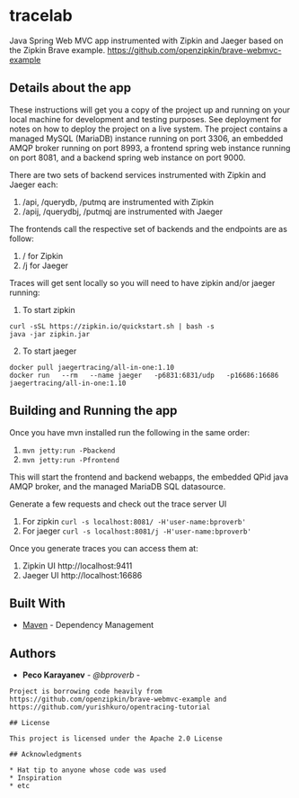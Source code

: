 # tracelab

Java Spring Web MVC app instrumented with Zipkin and Jaeger based on the Zipkin Brave example.
https://github.com/openzipkin/brave-webmvc-example


## Details about the app

These instructions will get you a copy of the project up and running on your local machine for development and testing purposes. See deployment for notes on how to deploy the project on a live system. The project contains a managed MySQL (MariaDB) instance running on port 3306, an embedded AMQP broker running on port 8993, a frontend spring web instance running on port 8081, and a backend spring web instance on port 9000.

There are two sets of backend services instrumented with Zipkin and Jaeger each:
1. /api, /querydb, /putmq are instrumented with Zipkin
2. /apij, /querydbj, /putmqj are instrumented with Jaeger

The frontends call the respective set of backends and the endpoints are as follow:
1. / for Zipkin
2. /j for Jaeger

Traces will get sent locally so you will need to have zipkin and/or jaeger running:
1. To start zipkin
```
curl -sSL https://zipkin.io/quickstart.sh | bash -s
java -jar zipkin.jar
```

2. To start jaeger
```
docker pull jaegertracing/all-in-one:1.10
docker run   --rm   --name jaeger   -p6831:6831/udp   -p16686:16686   jaegertracing/all-in-one:1.10
```

## Building and Running the app

Once you have mvn installed run the following in the same order:
1. `mvn jetty:run -Pbackend`
2. `mvn jetty:run -Pfrontend`

This will start the frontend and backend webapps, the embedded QPid java AMQP broker, and the managed MariaDB SQL datasource.

Generate a few requests and check out the trace server UI
1. For zipkin
`curl -s localhost:8081/ -H'user-name:bproverb'`
2. For jaeger
`curl -s localhost:8081/j -H'user-name:bproverb'`

Once you generate traces you can access them at:
1. Zipkin UI
http://localhost:9411
2. Jaeger UI
http://localhost:16686

## Built With

* [Maven](https://maven.apache.org/) - Dependency Management

## Authors

* **Peco Karayanev** - *@bproverb* - 
```
Project is borrowing code heavily from https://github.com/openzipkin/brave-webmvc-example and https://github.com/yurishkuro/opentracing-tutorial

## License

This project is licensed under the Apache 2.0 License 

## Acknowledgments

* Hat tip to anyone whose code was used
* Inspiration
* etc

